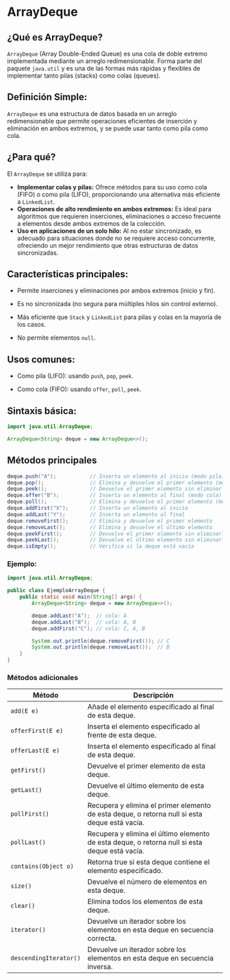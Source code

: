# ArrayDeque

## ¿Qué es ArrayDeque?

`ArrayDeque` (Array Double-Ended Queue) es una cola de doble extremo implementada mediante un arreglo redimensionable. Forma parte del paquete `java.util` y es una de las formas más rápidas y 
flexibles de implementar tanto pilas (stacks) como colas (queues).

## Definición Simple:

`ArrayDeque` es una estructura de datos basada en un arreglo redimensionable que permite operaciones eficientes de inserción y eliminación en ambos extremos, y se puede usar tanto como pila como cola.

## ¿Para qué?

El `ArrayDeque` se utiliza para:

- **Implementar colas y pilas:** Ofrece métodos para su uso como cola (FIFO) o como pila (LIFO), proporcionando una alternativa más eficiente a `LinkedList`.
- **Operaciones de alto rendimiento en ambos extremos:** Es ideal para algoritmos que requieren inserciones, eliminaciones o acceso frecuente a elementos desde ambos extremos de la colección.
- **Uso en aplicaciones de un solo hilo:** Al no estar sincronizado, es adecuado para situaciones donde no se requiere acceso concurrente, ofreciendo un mejor rendimiento que otras estructuras de datos sincronizadas.

## Características principales:

- Permite inserciones y eliminaciones por ambos extremos (inicio y fin).

- Es no sincronizada (no segura para múltiples hilos sin control externo).

- Más eficiente que `Stack` y `LinkedList` para pilas y colas en la mayoría de los casos.

- No permite elementos `null`.

## Usos comunes:

- Como pila (LIFO): usando `push`, `pop`, `peek`.

- Como cola (FIFO): usando `offer`, `poll`, `peek`.

## Sintaxis básica:

```Java
import java.util.ArrayDeque;

ArrayDeque<String> deque = new ArrayDeque<>();
```

## Métodos principales

```Java
deque.push("A");           // Inserta un elemento al inicio (modo pila)
deque.pop();               // Elimina y devuelve el primer elemento (modo pila)
deque.peek();              // Devuelve el primer elemento sin eliminarlo (modo pila)
deque.offer("B");          // Inserta un elemento al final (modo cola)
deque.poll();              // Elimina y devuelve el primer elemento (modo cola)
deque.addFirst("X");       // Inserta un elemento al inicio
deque.addLast("Y");        // Inserta un elemento al final
deque.removeFirst();       // Elimina y devuelve el primer elemento
deque.removeLast();        // Elimina y devuelve el último elemento
deque.peekFirst();         // Devuelve el primer elemento sin eliminarlo
deque.peekLast();          // Devuelve el último elemento sin eliminarlo
deque.isEmpty();           // Verifica si la deque está vacía
```

### Ejemplo:

```Java
import java.util.ArrayDeque;

public class EjemploArrayDeque {
    public static void main(String[] args) {
        ArrayDeque<String> deque = new ArrayDeque<>();

        deque.addLast("A");  // cola: A
        deque.addLast("B");  // cola: A, B
        deque.addFirst("C"); // cola: C, A, B

        System.out.println(deque.removeFirst()); // C
        System.out.println(deque.removeLast());  // B
    }
}
```
### Métodos adicionales

|Método|Descripción|
|-|-|
|`add(E e)`|Añade el elemento especificado al final de esta deque.
|`offerFirst(E e)`|Inserta el elemento especificado al frente de esta deque.
|`offerLast(E e)`|Inserta el elemento especificado al final de esta deque.
|`getFirst()`|Devuelve el primer elemento de esta deque.
|`getLast()`|Devuelve el último elemento de esta deque.
|`pollFirst()`|Recupera y elimina el primer elemento de esta deque, o retorna null si esta deque está vacía.
|`pollLast()`|Recupera y elimina el último elemento de esta deque, o retorna null si esta deque está vacía.
|`contains(Object o)`|Retorna true si esta deque contiene el elemento especificado.
|`size()`|Devuelve el número de elementos en esta deque.
|`clear()`|Elimina todos los elementos de esta deque.
|`iterator()`|Devuelve un iterador sobre los elementos en esta deque en secuencia correcta.
|`descendingIterator()`|Devuelve un iterador sobre los elementos en esta deque en secuencia inversa.
